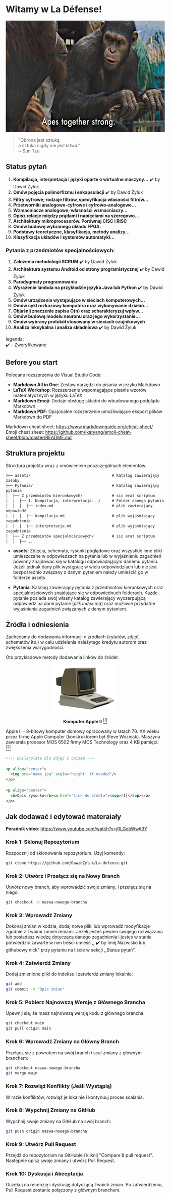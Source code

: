 # Witamy w La Défense!

<p align="center"><img src="assets/image.png" style="height: 352px;"/></p>

> "Obrona jest sztuką,\
> a sztuka nigdy nie jest łatwa."\
> ~ Sun Tzu

## Status pytań

1. **Kompilacja, interpretacja i języki oparte o wirtualne maszyny...** :heavy_check_mark: by Dawid Żyluk
2. **Omów pojęcia polimorfizmu i enkapsulacji** :heavy_check_mark: by Dawid Żyluk
3. **Filtry cyfrowe; rodzaje filtrów, specyfikacja własności filtrów...**
4. **Przetworniki analogowo-cyfrowe i cyfrowo-analogowe...**
5. **Wzmacniacze analogowe; własności wzmacniaczy...**
6. **Opisz relacje między prądami i napięciami na szeregowo...**
7. **Architektury mikroprocesorów. Porównaj CISC i RISC**
8. **Omów budowę wybranego układu FPGA.**
9. **Podstawy teoretyczne, klasyfikacja, metody analizy...**
10. **Klasyfikacja układów i systemów automatyki...**
 
### Pytania z przedmiotów specjalnościowych:
1. **Założenia metodologii SCRUM** :heavy_check_mark: by Dawid Żyluk
2. **Architektura systemu Android od strony programistycznej** :heavy_check_mark: by Dawid Żyluk
3. **Paradygmaty programowania**
4. **Wyrażenie lambda na przykładzie języka Java lub Python** :heavy_check_mark: by Dawid Żyluk
5. **Omów urządzenia występujące w sieciach komputerowych...**
6. **Omów cykl rozkazowy komputera oraz wykonywanie działań...**
7. **Objaśnij znaczenie zapisu O(n) oraz scharakteryzuj wpływ...**
8. **Omów budowę modelu neuronu oraz jego wykorzystanie...** 
9. **Omów wybrany protokół stosowany w sieciach czujnikowych** 
10. **Analiza leksykalna i analiza składniowa** :heavy_check_mark: by Dawid Żyluk

legenda: \
:heavy_check_mark: - Zweryfikowane


## Before you start

Polecane rozszerzenia do Visual Studio Code:

- **Markdown All in One**: Zestaw narzędzi do pisania w jezyku Markdown
- **LaTeX Workshop**: Rozszerzenie wspomagające pisanie wzorów matematycznych w języku LaTeX
- **Markdown Emoji**: Dodaje obsługę składni do wbudowanego podglądu Markdown 
- **Markdown PDF**: Opcjonalne rozszerzenie umożliwiające eksport plików Markdown do PDF

Markdown cheat sheet: https://www.markdownguide.org/cheat-sheet/ \
Emoji cheat sheet: https://github.com/ikatyang/emoji-cheat-sheet/blob/master/README.md

## Struktura projektu

Struktura projektu wraz z omówieniem poszczególnych elementów:

```
├── assets/                                    # Katalog zawierający zasoby
├── Pytania/                                   # Katalog zawierający pytania
│  ├── Z przedmiotów kierunkowych/             # sic erat scriptum
│  │  ├── 1. Kompilacja, interpretacja.../     # Folder danego pytania
│  │  │  ├── index.md                          # plik zawierający odpowiedź
│  │  │  ├── kompilacja.md                     # plik wyjaśniający zagadnienie
│  │  │  ├── interpretacja.md                  # plik wyjaśniający zagadnienie
│  ├── Z przedmiotów specjalnościowych/        # sic erat scriptum
│  │  ├── ...
```

- **assets**: Zdjęcia, schematy, rysunki poglądowe oraz wszystkie inne pliki umieszczane w odpowiedzach na pytania lub w wyjaśnieniu zagadnień powinny znajdować się w katalogu odpowiadającym danemu pytaniu. Jeżeli jednak dany plik występuję w wielu odpowiedziach lub nie jest bezpośrednio związany z danym pytaniem należy umieścić go w folderze assets

- **Pytania**: Katalog zawierający pytania z przedmiotów kierunkowych oraz specjalnościowych znajdujące się w odpowiednuch folderach. Każde pytanie posiada swój własny katalog zawierający wyczerpującą odpowiedź na dane pytanie (_plik index.md_) oraz możliwie przydatne wyjaśnienia zagadnień związanych z danym pytaniem.

## Żródła i odniesienia

Zachęcamy do dodawania informacji o źródłach (cytatów, zdjęć, schematów itp.) w celu udzielenia należytego kredytu autorom oraz zwiększenia wiarygodności.

Oto przykładowe metody dodawania linków do źródeł:

<p align="center"><img src="assets/apple.png" style="height: 152px;"/></p>

<p align="center">
  <b>Komputer Apple II</b> <a href="https://pl.wikipedia.org/wiki/Apple_II"><sup>[1]</sup></a>
</p>

Apple II – 8-bitowy komputer domowy opracowany w latach 70. XX wieku przez firmę Apple Computer (konstruktorem był Steve Wozniak). Maszyna zawierała procesor MOS 6502 firmy MOS Technology oraz 4 KB pamięci. <a href="https://pl.wikipedia.org/wiki/Apple_II"><sup>[2]</sup></a>

``` HTML
<!-- Boilerplate dla zdjęć z opisem -->

<p align="center"> 
  <img src="name.jpg" style="height: if-needed"/>
</p>

<p align="center">
  <b>Opis rysunku</b><a href="link do źródła"><sup>[1]</sup></a>
</p>

```

## Jak dodawać i edytować materaiały

**Poradnik video**: https://www.youtube.com/watch?v=jRLGobWwA3Y

### Krok 1: Sklonuj Repozytorium

Rozpocznij od sklonowania repozytorium. Użyj komendy:

```bash
git clone https://github.com/DawidZyluk/La-defense.git
```

### Krok 2: Utwórz i Przełącz się na Nowy Branch

Utwórz nowy branch, aby wprowadzić swoje zmiany, i przełącz się na niego:

```bash
git checkout -b nazwa-nowego-brancha
```

### Krok 3: Wprowadź Zmiany

Dokonaj zmian w kodzie, dodaj nowe pliki lub wprowadź modyfikacje zgodnie z Twoimi zamierzeniami. Jeżeli jesteś pewien swojego rozwiązania lub posiadasz wiedzę dotyczącą danego zagadnienia i jesteś w stanie potwierdzić zawarte w nim treści umieść ,, :heavy_check_mark: by Imię Nazwisko lub githubowy nick" przy pytaniu na liście w sekcji ,,Status pytań". 

### Krok 4: Zatwierdź Zmiany

Dodaj zmienione pliki do indeksu i zatwierdź zmiany lokalnie:

```bash
git add .
git commit -m "Opis zmian"
```

### Krok 5: Pobierz Najnowszą Wersję z Głównego Brancha

Upewnij się, że masz najnowszą wersję kodu z głównego brancha:

```bash
git checkout main
git pull origin main
```

### Krok 6: Wprowadź Zmiany na Główny Branch

Przełącz się z powrotem na swój branch i scal zmiany z głównym branchem:

```bash
git checkout nazwa-nowego-brancha
git merge main
```

### Krok 7: Rozwiąż Konflikty (Jeśli Wystąpią)

W razie konfliktów, rozwiąż je lokalnie i kontynuuj proces scalania.

### Krok 8: Wypchnij Zmiany na GitHub

Wypchnij swoje zmiany na GitHub na swój branch:

```bash
git push origin nazwa-nowego-brancha
```

### Krok 9: Utwórz Pull Request

Przejdź do repozytorium na GitHubie i kliknij "Compare & pull request". Następnie opisz swoje zmiany i utwórz Pull Request.

### Krok 10: Dyskusja i Akceptacja

Oczekuj na recenzję i dyskusję dotyczącą Twoich zmian. Po zatwierdzeniu, Pull Request zostanie połączony z głównym branchem.
